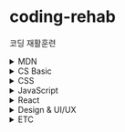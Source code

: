 # coding-rehab

코딩 재활훈련

<details>
<summary>MDN</summary>

[front-end web developer learning pathway!](https://developer.mozilla.org/en-US/docs/Learn/Front-end_web_developer)

> Back to the Basics.

**Getting started**

- [x] Installing basic software — basic tool setup (15 min read)
- [x] Background on the web and web standards (45 min read)
- [x] Learning and getting help (45 min read)

**Semantics and structure with HTML**

- [x] Introduction to HTML (15–20 hour read/exercises)
- [x] Multimedia and embedding (15–20 hour read/exercises)
- [x] HTML tables (5–10 hour read/exercises)

**Styling and layout with CSS**

- [x] CSS first steps (10–15 hour read/exercises)
- [x] CSS building blocks (35–45 hour read/exercises)
- [x] Styling text (15–20 hour read/exercises)
- [x] CSS layout (30–40 hour read/exercises)  
       **_Additional resources_**
  - [x] CSS layout cookbook

**Interactivity with JavaScript**

- [x] JavaScript first steps (30–40 hour read/exercises)
- [x] JavaScript building blocks (25–35 hour read/exercises)
- [x] Introducing JavaScript objects (25–35 hour read/exercises)
- [x] Client-side web APIs (30–40 hour read/exercises)
- [x] Asynchronous JavaScript (25–35 hour read/exercises)

**Web forms — Working with user data**

- [x] Web forms (40–50 hours)

**Making the web work for everyone**

- [x] Cross-browser testing (25–30 hour read/exercises)
- [x] Accessibility (20–25 hour read/exercises)

**Modern tooling**

- [ ] Git and GitHub (5 hour read)
- [x] Understanding client-side web development tools (20–25 hour read)
- [x] Understanding client-side JavaScript frameworks (30-60 hour read/exercises)  
       **_Additional resources_**
  - [x] React
  - [x] Svelte
  </details>

<details>
<summary>CS Basic</summary>

- [ ] Data Structure
- [ ] Algorithm
</details>

<details>
<summary>CSS</summary>

- [x] BEM
- [ ] PostCss
- [x] Tailwind CSS
</details>

<details>
<summary>JavaScript</summary>

- [x] TypeScript
</details>

<details>
<summary>React</summary>

- [x] Gatsby for SSG
- [x] Next.js for SSR
</details>

<details>
<summary>Design & UI/UX</summary>

_[Nielsen Norman Group](https://www.nngroup.com/)_

- [x] Figma
- [x] 디터람스: 디자이너들의 디자이너 - 시즈 드 종
- [x] 좋아 보이는 것들의 비밀: 브랜드 디자인 - 최영인
- [x] [UX/UI의 10가지 심리학 법칙 - 존 야블론스키](https://lawsofux.com/)
- [x] UX 원칙: Uxer를 위한 101가지 원칙 - 윌 그랜트
- [x] 사용자를 유혹하는 UX의 기술 - 리브 당통 르페브르
- [x] 버려지는 디자인 통과되는 디자인: 웹&앱 디자인 - 신승희
- [x] 처음 만나는 피그마 - 송아미
- [x] 도널드 노먼의 UX 디자인 특강: 복잡한 세상의 디자인
</details>

<details>
<summary>ETC</summary>

- [x] SEO Guide
</details>
